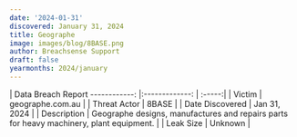 ```yaml
---
date: '2024-01-31'
discovered: January 31, 2024
title: Geographe
image: images/blog/8BASE.png
author: Breachsense Support
draft: false
yearmonths: 2024/january
---
```



| Data Breach Report
------------:     |:-------------:    | :-----:|
| Victim      | geographe.com.au      | 
| Threat Actor      | 8BASE      | 
| Date Discovered      | Jan 31, 2024      | 
| Description      | Geographe designs, manufactures and repairs parts for heavy machinery, plant equipment.      | 
| Leak Size      | Unknown      | 

